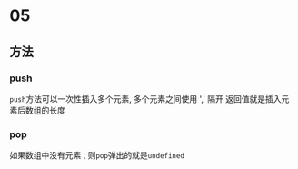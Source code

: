 # 05  
## 方法
### push
`push`方法可以一次性插入多个元素, 多个元素之间使用 ',' 隔开
返回值就是插入元素后数组的长度

### pop
如果数组中没有元素 , 则`pop`弹出的就是`undefined`
